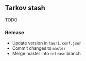 ## Tarkov stash


TODO



### Release

- Update version in `tauri.conf.json`
- Commit changes to `master`
- Merge master into `release` branch

